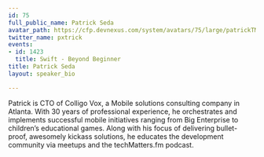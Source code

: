 ```yaml
---
id: 75
full_public_name: Patrick Seda
avatar_path: https://cfp.devnexus.com/system/avatars/75/large/patrickTM_490.png?1506458619
twitter_name: pxtrick
events:
- id: 1423
  title: Swift - Beyond Beginner
title: Patrick Seda
layout: speaker_bio

---
```

Patrick is CTO of Colligo Vox, a Mobile solutions consulting company in Atlanta. With 30 years of professional experience, he orchestrates and implements successful mobile initiatives ranging from Big Enterprise to children’s educational games. Along with his focus of delivering bullet-proof, awesomely kickass solutions, he educates the development community via meetups and the techMatters.fm podcast.
